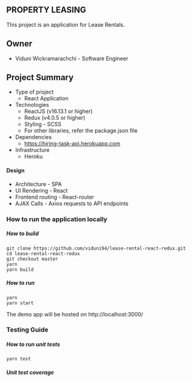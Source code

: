 ## PROPERTY LEASING

This project is an application for Lease Rentals.

## Owner

* Viduni Wickramarachchi - Software Engineer

## Project Summary

* Type of project
    * React Application
* Technologies
    * ReactJS (v16.13.1 or higher)
    * Redux (v4.0.5 or higher)
    * Styling - SCSS
    * For other libraries, refer the package.json file
* Dependencies
    * https://hiring-task-api.herokuapp.com
* Infrastructure
    * Heroku
    
#### Design
* Architecture - SPA
* UI Rendering - React
* Frontend routing - React-router
* AJAX Calls - Axios requests to API endpoints

### How to run the application locally

##### How to build

```$xslt
git clone https://github.com/viduni94/lease-rental-react-redux.git
cd lease-rental-react-redux
git checkout master
yarn
yarn build
```

##### How to run

```$xslt
yarn
yarn start
```

The demo app will be hosted on http://localhost:3000/

### Testing Guide

##### How to run unit tests

```$xslt
yarn test
```

##### Unit test coverage

